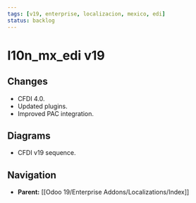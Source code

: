 ```yaml
---
tags: [v19, enterprise, localizacion, mexico, edi]
status: backlog
---
```

# l10n_mx_edi v19

## Changes
- CFDI 4.0.
- Updated plugins.
- Improved PAC integration.

## Diagrams
- CFDI v19 sequence.






## Navigation
- **Parent:** [[Odoo 19/Enterprise Addons/Localizations/Index]]
